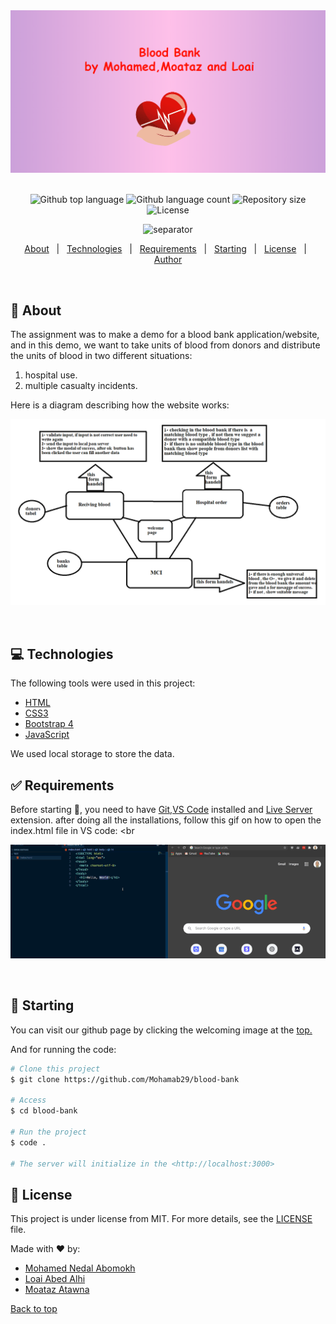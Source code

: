 <div align="center" id="top">
  <a href="https://mohamab29.github.io/Blood-Bank/index.html" rel="Website homepage">
    <img src="https://github.com/Mohamab29/Blood-Bank/blob/main/assets/images/home-page.png" alt="Home page"/>
  </a>
  &#xa0;

</div>


<p align="center">
  
  <img alt="Github top language" src="https://img.shields.io/github/languages/top/Mohamab29/blood-bank?color=ff69b4&style=flat-square">

  <img alt="Github language count" src="https://img.shields.io/github/languages/count/Mohamab29/blood-bank?color=ff69b4&style=flat-square">

  <img alt="Repository size" src="https://img.shields.io/github/repo-size/Mohamab29/blood-bank?color=ff69b4&style=flat-square">

  <img alt="License" src="https://img.shields.io/github/license/Mohamab29/blood-bank?color=ff69b4&style=flat-square">

</p>

<div align="center">

![separator](https://raw.githubusercontent.com/andreasbm/readme/master/assets/lines/solar.png)

</div>

<p align="center">
  <a href="#memo-about">About</a> &#xa0; | &#xa0; 
  <a href="#computer-technologies">Technologies</a> &#xa0; | &#xa0;
  <a href="#white_check_mark-requirements">Requirements</a> &#xa0; | &#xa0;
  <a href="#checkered_flag-starting">Starting</a> &#xa0; | &#xa0;
  <a href="#memo-license">License</a> &#xa0; | &#xa0;
  <a href="https://github.com/Mohamab29" target="_blank">Author</a>
</p>

<br>

## :memo: About ##

The assignment was to make a demo for a blood bank application/website, and in this demo, we want to take units of blood from donors and distribute the units of blood in two different situations:
1. hospital use.
2. multiple casualty incidents.

Here is a diagram describing how the website works:

<div align="center"> 
  <img src="https://github.com/Mohamab29/Blood-Bank/blob/main/assets/images/project-diagram.png" alt="website diagram"/>

  &#xa0;

</div>


## :computer: Technologies ##

The following tools were used in this project:

- [HTML](https://html.com/)
- [CSS3](https://developer.mozilla.org/en-US/docs/Web/CSS/)
- [Bootstrap 4](https://getbootstrap.com/)
- [JavaScript](https://www.javascript.com/)

We used local storage to store the data.

## :white_check_mark: Requirements ##

Before starting :checkered_flag:, you need to have [Git](https://git-scm.com),[VS Code](https://code.visualstudio.com/) installed and [Live Server](https://marketplace.visualstudio.com/items?itemName=ritwickdey.LiveServer) extension.
after doing all the installations, follow this gif on how to open the index.html file in VS code:
<br
<div align="center" id="top"> 
  
  ![using live server](https://github.com/Mohamab29/Blood-Bank/blob/main/assets/images/using-live-server.gif)

  &#xa0;

</div>



## :checkered_flag: Starting ##

You can visit our github page by clicking the welcoming image at the <a href="#top">top.</a>

And for running the code:

```bash
# Clone this project
$ git clone https://github.com/Mohamab29/blood-bank

# Access
$ cd blood-bank

# Run the project
$ code .

# The server will initialize in the <http://localhost:3000>
```

## :memo: License ##

This project is under license from MIT. For more details, see the [LICENSE](LICENSE) file.



Made with :heart: by:
* <a href="https://github.com/Mohamab29" target="_blank">Mohamed Nedal Abomokh</a>
* <a href="https://github.com/loai007" target="_blank">Loai Abed Alhi</a>
* <a href="https://github.com/moataz1234" target="_blank">Moataz Atawna</a>
&#xa0;

<a href="#top">Back to top</a>

